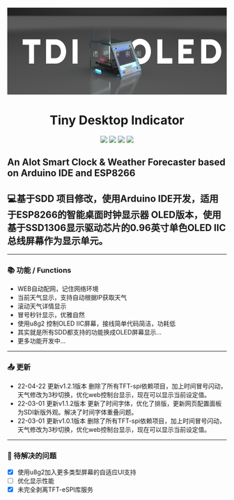 <img src="./TDI-Show.png" height=200px style="text-align:center;"></p>
<h1 align="center"> Tiny Desktop Indicator </h1>

<p align="center">
<img src="https://img.shields.io/badge/build-passing-green.svg?style=flat-square">
<img src="https://img.shields.io/badge/Version-1.2.1 Stable-red.svg?style=flat-square">
<img src="https://img.shields.io/badge/Language-C++-pink.svg?style=flat-square">
<img src="https://img.shields.io/badge/Developer-JimHan-blue.svg?style=flat-square">
</p>

## An AIot Smart Clock & Weather Forecaster based on Arduino IDE and ESP8266
## 💻基于SDD 项目修改，使用Arduino IDE开发，适用于ESP8266的智能桌面时钟显示器 OLED版本，使用基于SSD1306显示驱动芯片的0.96英寸单色OLED IIC总线屏幕作为显示单元。
---
### 📚 功能 / Functions
- WEB自动配网，记住网络环境
- 当前天气显示，支持自动根据IP获取天气
- 滚动天气详情显示
- 冒号秒针显示，优雅自然
- 使用u8g2 控制OLED IIC屏幕，接线简单代码简洁，功耗低
- 其实就是所有SDD都支持的功能换成OLED屏幕显示...
- 更多功能开发中...
---
### 📤 更新
- 22-04-22 更新v1.2.1版本 删除了所有TFT-spi依赖项目，加上时间冒号闪动，天气修改为3秒切换，优化web控制台显示，现在可以显示当前设定值。
- 22-03-01 更新v1.1.2版本 更新了时间字体，优化了排版，更新网页配置面板为SDI新版外观。解决了时间字体重叠问题。
- 22-03-01 更新v1.0.1版本 删除了所有TFT-spi依赖项目，加上时间冒号闪动，天气修改为3秒切换，优化web控制台显示，现在可以显示当前设定值。
---
### 🔧 待解决的问题
- [x] 使用u8g2加入更多类型屏幕的自适应UI支持
- [ ] 优化显示性能
- [x] 未完全剥离TFT-eSPI库服务